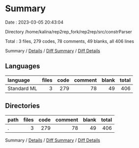 # Summary

Date : 2023-03-05 20:43:04

Directory /home/kalina/rep2rep_fork/rep2rep/src/constrParser

Total : 3 files,  279 codes, 78 comments, 49 blanks, all 406 lines

Summary / [Details](details.md) / [Diff Summary](diff.md) / [Diff Details](diff-details.md)

## Languages
| language | files | code | comment | blank | total |
| :--- | ---: | ---: | ---: | ---: | ---: |
| Standard ML | 3 | 279 | 78 | 49 | 406 |

## Directories
| path | files | code | comment | blank | total |
| :--- | ---: | ---: | ---: | ---: | ---: |
| . | 3 | 279 | 78 | 49 | 406 |

Summary / [Details](details.md) / [Diff Summary](diff.md) / [Diff Details](diff-details.md)
